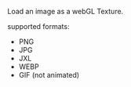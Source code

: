 Load an image as a webGL Texture.

supported formats:

- PNG
- JPG
- JXL
- WEBP
- GIF (not animated)